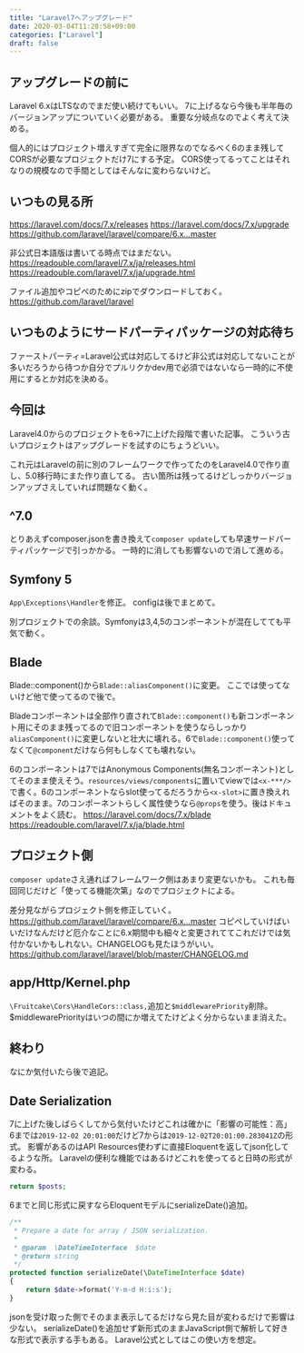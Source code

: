 ```yaml
---
title: "Laravel7へアップグレード"
date: 2020-03-04T11:28:58+09:00
categories: ["Laravel"]
draft: false
---
```


## アップグレードの前に
Laravel 6.xはLTSなのでまだ使い続けてもいい。
7に上げるなら今後も半年毎のバージョンアップについていく必要がある。
重要な分岐点なのでよく考えて決める。

個人的にはプロジェクト増えすぎて完全に限界なのでなるべく6のまま残してCORSが必要なプロジェクトだけ7にする予定。
CORS使ってるってことはそれなりの規模なので手間としてはそんなに変わらないけど。

## いつもの見る所
https://laravel.com/docs/7.x/releases
https://laravel.com/docs/7.x/upgrade
https://github.com/laravel/laravel/compare/6.x...master

非公式日本語版は書いてる時点ではまだない。
https://readouble.com/laravel/7.x/ja/releases.html
https://readouble.com/laravel/7.x/ja/upgrade.html

ファイル追加やコピペのためにzipでダウンロードしておく。
https://github.com/laravel/laravel

## いつものようにサードパーティパッケージの対応待ち
ファーストパーティ=Laravel公式は対応してるけど非公式は対応してないことが多いだろうから待つか自分でプルリクかdev用で必須ではないなら一時的に不使用にするとか対応を決める。

## 今回は
Laravel4.0からのプロジェクトを6→7に上げた段階で書いた記事。
こういう古いプロジェクトはアップグレードを試すのにちょうどいい。

これ元はLaravelの前に別のフレームワークで作ってたのをLaravel4.0で作り直し、5.0移行時にまた作り直してる。
古い箇所は残ってるけどしっかりバージョンアップさえしていれば問題なく動く。

## ^7.0
とりあえずcomposer.jsonを書き換えて`composer update`しても早速サードパーティパッケージで引っかかる。
一時的に消しても影響ないので消して進める。

## Symfony 5
`App\Exceptions\Handler`を修正。
configは後でまとめて。

別プロジェクトでの余談。Symfonyは3,4,5のコンポーネントが混在してても平気で動く。

## Blade
Blade::component()から`Blade::aliasComponent()`に変更。
ここでは使ってないけど他で使ってるので後で。

Bladeコンポーネントは全部作り直されて`Blade::component()`も新コンポーネント用にそのまま残ってるので旧コンポーネントを使うならしっかり`aliasComponent()`に変更しないと壮大に壊れる。6で`Blade::component()`使ってなくて`@component`だけなら何もしなくても壊れない。

6のコンポーネントは7ではAnonymous Components(無名コンポーネント)としてそのまま使えそう。`resources/views/components`に置いてviewでは`<x-***/>`で書く。6のコンポーネントならslot使ってるだろうから`<x-slot>`に置き換えればそのまま。7のコンポーネントらしく属性使うなら`@props`を使う。後はドキュメントをよく読む。
https://laravel.com/docs/7.x/blade
https://readouble.com/laravel/7.x/ja/blade.html

## プロジェクト側
`composer update`さえ通ればフレームワーク側はあまり変更ないかも。
これも毎回同じだけど「使ってる機能次第」なのでプロジェクトによる。

差分見ながらプロジェクト側を修正していく。
https://github.com/laravel/laravel/compare/6.x...master
コピペしていけばいいだけなんだけど厄介なことに6.x期間中も細々と変更されててこれだけでは気付かないかもしれない。CHANGELOGも見たほうがいい。
https://github.com/laravel/laravel/blob/master/CHANGELOG.md

## app/Http/Kernel.php
`\Fruitcake\Cors\HandleCors::class,`追加と`$middlewarePriority`削除。
$middlewarePriorityはいつの間にか増えてたけどよく分からないまま消えた。

## 終わり
なにか気付いたら後で追記。

## Date Serialization

7に上げた後しばらくしてから気付いたけどこれは確かに「影響の可能性：高」
6までは`2019-12-02 20:01:00`だけど7からは`2019-12-02T20:01:00.283041Z`の形式。
影響があるのはAPI Resources使わずに直接Eloquentを返してjson化してるような所。
Laravelの便利な機能ではあるけどこれを使ってると日時の形式が変わる。

```php
return $posts;
```

6までと同じ形式に戻すならEloquentモデルにserializeDate()追加。

```php
/**
 * Prepare a date for array / JSON serialization.
 *
 * @param  \DateTimeInterface  $date
 * @return string
 */
protected function serializeDate(\DateTimeInterface $date)
{
    return $date->format('Y-m-d H:i:s');
}
```

jsonを受け取った側でそのまま表示してるだけなら見た目が変わるだけで影響は少ない。
serializeDate()を追加せず新形式のままJavaScript側で解析して好きな形式で表示する手もある。
Laravel公式としてはこの使い方を想定。
